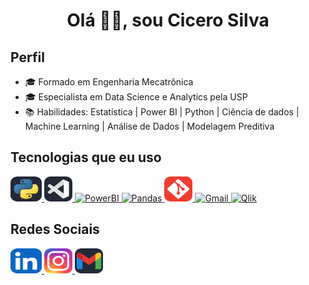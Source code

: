 <h1 align="center">Olá 👋🏿, sou Cicero Silva</h1> 


## Perfil
- 🎓 Formado em Engenharia Mecatrônica
- 🎓 Especialista em Data Science e Analytics pela USP
- 📚 Habilidades: Estatística | Power BI | Python | Ciência de dados | Machine Learning | Análise de Dados | Modelagem Preditiva


## Tecnologias que eu uso

<a href="https://www.linkedin.com/in/silva-cicero/">
  <img src="https://github.com/tandpfun/skill-icons/blob/main/icons/Python-Dark.svg" alt="Python" width="50" height="40">
</a>

<a href="https://www.instagram.com/cycerow/">
  <img src="https://github.com/tandpfun/skill-icons/blob/main/icons/VSCode-Dark.svg" alt="Vscode" width="45" height="40">
</a>


<a href="mailto:cycerow@gmail.com">
  <img src="https://avatars.githubusercontent.com/u/42988494?s=200&v=4" alt="PowerBI" width="45" height="40">
</a>

<a href="mailto:cycerow@gmail.com">
  <img src="https://pandas.pydata.org/static/img/pandas_secondary_white.svg" alt="Pandas" width="45" height="40">
</a>

<a href="mailto:cycerow@gmail.com">
  <img src="https://github.com/tandpfun/skill-icons/blob/main/icons/Git.svg" alt="Git" width="45" height="40">
</a>

<a href="mailto:cycerow@gmail.com">
  <img src="https://media.licdn.com/dms/image/v2/D5612AQFSTglfKdI9eg/article-cover_image-shrink_720_1280/article-cover_image-shrink_720_1280/0/1708971797430?e=2147483647&v=beta&t=iZKe_LBwW0NSHcz1V9_LsKskeje_BYusBCoctWYnWJ0" alt="Gmail" width="45" height="40">
</a>

<a href="mailto:cycerow@gmail.com">
  <img src="https://avatars.githubusercontent.com/u/72559606?s=200&v=4" alt="Qlik" width="45" height="40">
</a>




## Redes Sociais

<a href="https://www.linkedin.com/in/silva-cicero/">
  <img src="https://github.com/tandpfun/skill-icons/raw/main/icons/LinkedIn.svg" alt="LinkedIn" width="50" height="40">
</a>

<a href="https://www.instagram.com/cycerow/">
  <img src="https://github.com/tandpfun/skill-icons/blob/main/icons/Instagram.svg" alt="Instagram" width="45" height="40">
</a>

<a href="mailto:cycerow@gmail.com">
  <img src="https://github.com/tandpfun/skill-icons/blob/main/icons/Gmail-Dark.svg" alt="Gmail" width="45" height="40">
</a>
